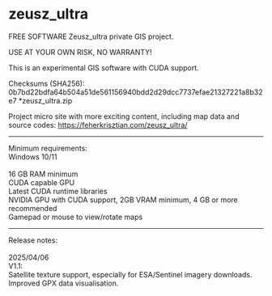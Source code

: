 # zeusz_ultra
FREE SOFTWARE
Zeusz_ultra private GIS project.

USE AT YOUR OWN RISK, NO WARRANTY!

This is an experimental GIS software with CUDA support.

Checksums (SHA256):
0b7bd22bdfa64b504a51de561156940bdd2d29dcc7737efae21327221a8b32e7 *zeusz_ultra.zip

Project micro site with more exciting content, including map data and source codes: https://feherkrisztian.com/zeusz_ultra/
 
--------------------------------

Minimum requirements:
<br>
Windows 10/11<br>
<br>
16 GB RAM minimum<br>
CUDA capable GPU<br>
Latest CUDA runtime libraries<br>
NVIDIA GPU with CUDA support, 2GB VRAM minimum, 4 GB or more recommended<br>
Gamepad or mouse to view/rotate maps<br>

-----------------------------
Release notes:<BR>
<BR>
2025/04/06<BR>
V1.1:<BR>
Satellite texture support, especially for ESA/Sentinel imagery downloads.<BR>
Improved GPX data visualisation.<BR>
<BR>
